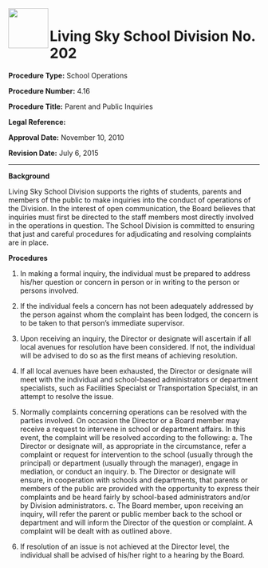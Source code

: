 <img src="https://livingskyschooldivision.github.io/AdminProceduresPublic/LivingSkySDlogo.svg" width=80 align=left> 

# Living Sky School Division No. 202



**Procedure Type:**   		School Operations

**Procedure Number:**		4.16
	
**Procedure Title:**  	    Parent and Public Inquiries
 	
**Legal Reference:**	   

**Approval Date:**	       November 10, 2010

**Revision Date:**	       July 6, 2015

-----


**Background**

Living Sky School Division supports the rights of students, parents and members of the public to make inquiries into the conduct of operations of the Division.  In the interest of open communication, the Board believes that inquiries must first be directed to the staff members most directly involved in the operations in question.  The School Division is committed to ensuring that just and careful procedures for adjudicating and resolving complaints are in place.

**Procedures**

1.	In making a formal inquiry, the individual must be prepared to address his/her question or concern in person or in writing to the person or persons involved.

2.	If the individual feels a concern has not been adequately addressed by the person against whom the complaint has been lodged, the concern is to be taken to that person’s immediate supervisor.

3.	Upon receiving an inquiry, the Director or designate will ascertain if all local avenues for resolution have been considered.  If not, the individual will be advised to do so as the first means of achieving resolution.

4.	If all local avenues have been exhausted, the Director or designate will meet with the individual and school-based administrators or department specialists, such as Facilities Specialst or Transportation Specialst, in an attempt to resolve the issue.

5.	Normally complaints concerning operations can be resolved with the parties involved.  On occasion the Director or a Board member may receive a request to intervene in school or department affairs.  In this event, the complaint will be resolved according to the following:
a.	The Director or designate will, as appropriate in the circumstance, refer a complaint or request for intervention to the school (usually through the principal) or department (usually through the manager), engage in mediation, or conduct an inquiry.
b.	The Director or designate will ensure, in cooperation with schools and departments, that parents or members of the public are provided with the opportunity to express their complaints and be heard fairly by school-based administrators and/or by Division administrators.
c.	The Board member, upon receiving an inquiry, will refer the parent or public member back to the school or department and will inform the Director of the question or complaint.  A complaint will be dealt with as outlined above.

6.	If resolution of an issue is not achieved at the Director level, the individual shall be advised of his/her right to a hearing by the Board.
